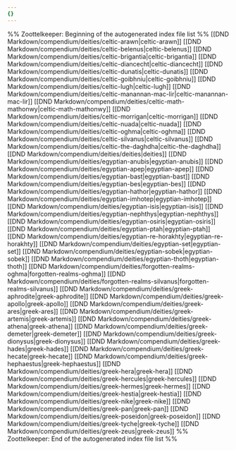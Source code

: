 ```yaml
---
{}
---
```

%% Zoottelkeeper: Beginning of the autogenerated index file list  %%
 [[DND Markdown/compendium/deities/celtic-arawn|celtic-arawn]]
 [[DND Markdown/compendium/deities/celtic-belenus|celtic-belenus]]
 [[DND Markdown/compendium/deities/celtic-brigantia|celtic-brigantia]]
 [[DND Markdown/compendium/deities/celtic-diancecht|celtic-diancecht]]
 [[DND Markdown/compendium/deities/celtic-dunatis|celtic-dunatis]]
 [[DND Markdown/compendium/deities/celtic-goibhniu|celtic-goibhniu]]
 [[DND Markdown/compendium/deities/celtic-lugh|celtic-lugh]]
 [[DND Markdown/compendium/deities/celtic-manannan-mac-lir|celtic-manannan-mac-lir]]
 [[DND Markdown/compendium/deities/celtic-math-mathonwy|celtic-math-mathonwy]]
 [[DND Markdown/compendium/deities/celtic-morrigan|celtic-morrigan]]
 [[DND Markdown/compendium/deities/celtic-nuada|celtic-nuada]]
 [[DND Markdown/compendium/deities/celtic-oghma|celtic-oghma]]
 [[DND Markdown/compendium/deities/celtic-silvanus|celtic-silvanus]]
 [[DND Markdown/compendium/deities/celtic-the-daghdha|celtic-the-daghdha]]
 [[DND Markdown/compendium/deities/deities|deities]]
 [[DND Markdown/compendium/deities/egyptian-anubis|egyptian-anubis]]
 [[DND Markdown/compendium/deities/egyptian-apep|egyptian-apep]]
 [[DND Markdown/compendium/deities/egyptian-bast|egyptian-bast]]
 [[DND Markdown/compendium/deities/egyptian-bes|egyptian-bes]]
 [[DND Markdown/compendium/deities/egyptian-hathor|egyptian-hathor]]
 [[DND Markdown/compendium/deities/egyptian-imhotep|egyptian-imhotep]]
 [[DND Markdown/compendium/deities/egyptian-isis|egyptian-isis]]
 [[DND Markdown/compendium/deities/egyptian-nephthys|egyptian-nephthys]]
 [[DND Markdown/compendium/deities/egyptian-osiris|egyptian-osiris]]
 [[DND Markdown/compendium/deities/egyptian-ptah|egyptian-ptah]]
 [[DND Markdown/compendium/deities/egyptian-re-horakhty|egyptian-re-horakhty]]
 [[DND Markdown/compendium/deities/egyptian-set|egyptian-set]]
 [[DND Markdown/compendium/deities/egyptian-sobek|egyptian-sobek]]
 [[DND Markdown/compendium/deities/egyptian-thoth|egyptian-thoth]]
 [[DND Markdown/compendium/deities/forgotten-realms-oghma|forgotten-realms-oghma]]
 [[DND Markdown/compendium/deities/forgotten-realms-silvanus|forgotten-realms-silvanus]]
 [[DND Markdown/compendium/deities/greek-aphrodite|greek-aphrodite]]
 [[DND Markdown/compendium/deities/greek-apollo|greek-apollo]]
 [[DND Markdown/compendium/deities/greek-ares|greek-ares]]
 [[DND Markdown/compendium/deities/greek-artemis|greek-artemis]]
 [[DND Markdown/compendium/deities/greek-athena|greek-athena]]
 [[DND Markdown/compendium/deities/greek-demeter|greek-demeter]]
 [[DND Markdown/compendium/deities/greek-dionysus|greek-dionysus]]
 [[DND Markdown/compendium/deities/greek-hades|greek-hades]]
 [[DND Markdown/compendium/deities/greek-hecate|greek-hecate]]
 [[DND Markdown/compendium/deities/greek-hephaestus|greek-hephaestus]]
 [[DND Markdown/compendium/deities/greek-hera|greek-hera]]
 [[DND Markdown/compendium/deities/greek-hercules|greek-hercules]]
 [[DND Markdown/compendium/deities/greek-hermes|greek-hermes]]
 [[DND Markdown/compendium/deities/greek-hestia|greek-hestia]]
 [[DND Markdown/compendium/deities/greek-nike|greek-nike]]
 [[DND Markdown/compendium/deities/greek-pan|greek-pan]]
 [[DND Markdown/compendium/deities/greek-poseidon|greek-poseidon]]
 [[DND Markdown/compendium/deities/greek-tyche|greek-tyche]]
 [[DND Markdown/compendium/deities/greek-zeus|greek-zeus]]
%% Zoottelkeeper: End of the autogenerated index file list  %%
